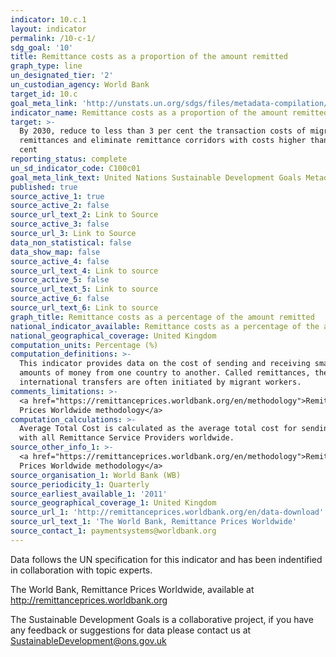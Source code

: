 ```yaml
---
indicator: 10.c.1
layout: indicator
permalink: /10-c-1/
sdg_goal: '10'
title: Remittance costs as a proportion of the amount remitted
graph_type: line
un_designated_tier: '2'
un_custodian_agency: World Bank
target_id: 10.c
goal_meta_link: 'http://unstats.un.org/sdgs/files/metadata-compilation/Metadata-Goal-10.pdf'
indicator_name: Remittance costs as a proportion of the amount remitted
target: >-
  By 2030, reduce to less than 3 per cent the transaction costs of migrant
  remittances and eliminate remittance corridors with costs higher than 5 per
  cent
reporting_status: complete
un_sd_indicator_code: C100c01
goal_meta_link_text: United Nations Sustainable Development Goals Metadata (pdf 564kB)
published: true
source_active_1: true
source_active_2: false
source_url_text_2: Link to Source
source_active_3: false
source_url_3: Link to Source
data_non_statistical: false
data_show_map: false
source_active_4: false
source_url_text_4: Link to source
source_active_5: false
source_url_text_5: Link to source
source_active_6: false
source_url_text_6: Link to source
graph_title: Remittance costs as a percentage of the amount remitted
national_indicator_available: Remittance costs as a percentage of the amount remitted
national_geographical_coverage: United Kingdom
computation_units: Percentage (%)
computation_definitions: >-
  This indicator provides data on the cost of sending and receiving small
  amounts of money from one country to another. Called remittances, these
  international transfers are often initiated by migrant workers.
comments_limitations: >-
  <a href="https://remittanceprices.worldbank.org/en/methodology">Remittance
  Prices Worldwide methodology</a>
computation_calculations: >-
  Average Total Cost is calculated as the average total cost for sending USD 200
  with all Remittance Service Providers worldwide.
source_other_info_1: >-
  <a href="https://remittanceprices.worldbank.org/en/methodology">Remittance
  Prices Worldwide methodology</a>
source_organisation_1: World Bank (WB)
source_periodicity_1: Quarterly
source_earliest_available_1: '2011'
source_geographical_coverage_1: United Kingdom
source_url_1: 'http://remittanceprices.worldbank.org/en/data-download'
source_url_text_1: 'The World Bank, Remittance Prices Worldwide'
source_contact_1: paymentsystems@worldbank.org
---
```

Data follows the UN specification for this indicator and has been indentified in collaboration with topic experts.

The World Bank, Remittance Prices Worldwide, available at http://remittanceprices.worldbank.org

The Sustainable Development Goals is a collaborative project, if you have any feedback or suggestions for data please contact us at <SustainableDevelopment@ons.gov.uk>
